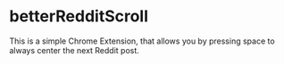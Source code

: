 # betterRedditScroll

This is a simple Chrome Extension, that allows you by pressing space to always center the next Reddit post.
